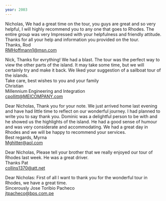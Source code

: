 ```yaml
---
year: 2003
---
```

Nicholas, We had a great time on the tour, you guys are great and so very helpful, I will highly recommend you to any one that goes to Rhodes. The entire group was very Impressed with your helpfulness and friendly attitude.<br>
Thanks for all your help and information you provided on the tour.<br>
Thanks, Rod<br>
RMHoffmann1@msn.com

Nick,  Thanks for evrything! We had a blast. The tour was the perfect way to view the other parts of the island. It may take some time, but we will certainly try and make it back. We liked your suggestion of a sailboat tour of the islands.<br>
Take care, best wishes to you and your family<br>
Christian<br>
Millennium Engineering and Integration<br>
cpollitt@MEICOMPANY.com

Dear Nicholas,  Thank you for your note. We just arrived home last evening and have had little time to reflect on our wonderful journey. I had planned to write you to say thank you. Dominic was a delightful person to be with and he showed us the highlights of the island. He had a good sense of humour and was very considerate and accommodating. We had a great day in Rhodes and we will be happy to recommend your services.<br>
Best regards, Myrna<br>
Mghitter@aol.com

Dear Nicholas,  Please tell your brother that we really enjoyed our tour of Rhodes last week. He was a great driver.<br>
Thanks Pat<br>
collins1370@att.net

Dear Nicholas:   First of all I want to thank you for the wonderful tour in Rhodes, we have a great time.<br>
Sincerously Jose Toribio Pacheco<br> jtpacheco@bps.com.pe

